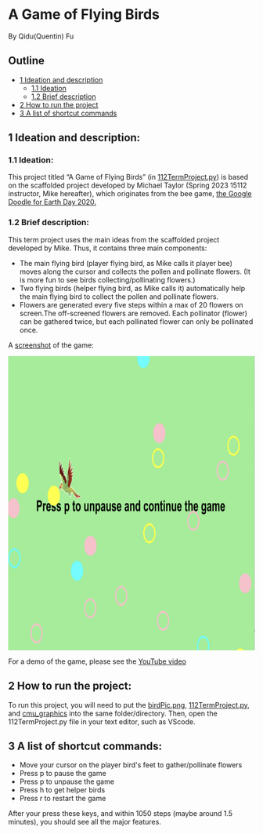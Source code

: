 # **A Game of Flying Birds**

By Qidu(Quentin) Fu

## Outline
- [1 Ideation and description](#1)
  - [1.1 Ideation](#1.1)
  - [1.2 Brief description](#1.2)
- [2 How to run the project](#2)
- [3 A list of shortcut commands](#3)
 
<a name="1"></a>
## **1 Ideation and description:**

<a name='1.1'></a>
### **1.1 Ideation:**
This project titled “A Game of Flying Birds” (in [112TermProject.py](https://github.com/Qidu-Quentin-Fu/TheBeeGame--112Project/blob/5252a564df17bf8a84933c975c35fdea33152f10/112TermProject.py)) is based on the scaffolded project developed by Michael Taylor 
(Spring 2023 15112 instructor, Mike hereafter), which originates from the bee game, 
[the Google Doodle for Earth Day 2020.](https://www.google.com/doodles/earth-day-2020)

<a name="1.2"></a>
### **1.2 Brief description:**
This term project uses the main ideas from the scaffolded project developed by Mike. Thus, it contains three main components: 
- The main flying bird (player flying bird, as Mike calls it player bee) 
moves along the cursor and collects the pollen and pollinate flowers. (It is more fun to see birds collecting/pollinating flowers.)
- Two flying birds (helper flying bird, as Mike calls it) 
automatically help the main flying bird to collect the pollen
and pollinate flowers.
- Flowers are generated every five steps 
within a max of 20 flowers on screen.The off-screened flowers are removed.
Each pollinator (flower) can be gathered twice, but each pollinated flower can only be pollinated once.

A [screenshot](images/gameDemo.png) of the game:

<img align='center' src='images/gameDemo.png' width=800, height=600>

For a demo of the game, please see the [YouTube video](https://youtu.be/Xma-Pj436HI)

<a name='2'></a>
## **2 How to run the project:**

To run this project, you will need to put the [birdPic.png](images/birdPic.png), [112TermProject.py](112TermProject.py), 
and [cmu_graphics](https://academy.cs.cmu.edu/desktop) into the same folder/directory. 
Then, open the 112TermProject.py file in your text editor, such as VScode. 

<a name='3'></a>
## **3 A list of shortcut commands:**
- Move your cursor on the player bird's feet to gather/pollinate flowers
- Press p to pause the game
- Press p to unpause the game
- Press h to get helper birds
- Press r to restart the game

After your press these keys, and within 1050 steps (maybe around 1.5 minutes), you should see all the major features. 
